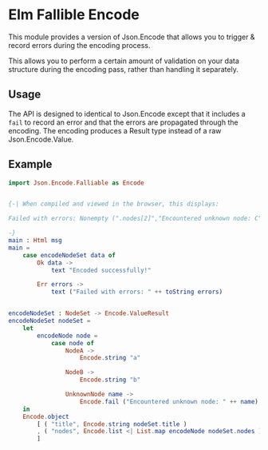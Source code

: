 
# Elm Fallible Encode

This module provides a version of Json.Encode that allows you to trigger & record errors during the
encoding process.

This allows you to perform a certain amount of validation on your data structure during the encoding
pass, rather than handling it separately.


## Usage

The API is designed to identical to Json.Encode except that it includes a `fail` to record an error
and that the errors are propagated through the encoding. The encoding produces a Result type instead
of a raw Json.Encode.Value.


## Example

```elm
import Json.Encode.Falliable as Encode


{-| When compiled and viewed in the browser, this displays:

Failed with errors: Nonempty (".nodes[2]","Encountered unknown node: C") []

-}
main : Html msg
main =
    case encodeNodeSet data of
        Ok data ->
            text "Encoded successfully!"

        Err errors ->
            text ("Failed with errors: " ++ toString errors)


encodeNodeSet : NodeSet -> Encode.ValueResult
encodeNodeSet nodeSet =
    let
        encodeNode node =
            case node of
                NodeA ->
                    Encode.string "a"

                NodeB ->
                    Encode.string "b"

                UnknownNode name ->
                    Encode.fail ("Encountered unknown node: " ++ name)
    in
    Encode.object
        [ ( "title", Encode.string nodeSet.title )
        , ( "nodes", Encode.list <| List.map encodeNode nodeSet.nodes )
        ]
```

